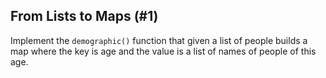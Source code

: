 ## From Lists to Maps (#1)

Implement the `demographic()` function that given a list of people builds a map
where the key is age and the value is a list of names of people of this age.